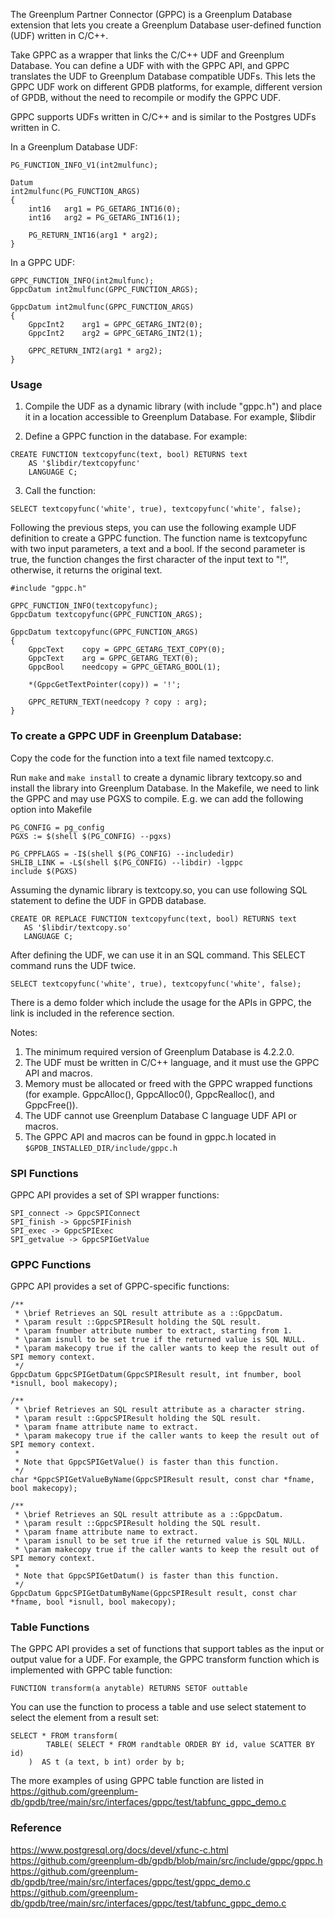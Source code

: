 The Greenplum Partner Connector (GPPC) is a Greenplum Database extension
that lets you create a Greenplum Database user-defined function (UDF)
written in C/C++.

Take GPPC as a wrapper that links the C/C++ UDF and Greenplum Database.
You can define a UDF with with the GPPC API, and GPPC translates the UDF
to Greenplum Database compatible UDFs. This lets the GPPC UDF work on
different GPDB platforms, for example, different version of GPDB,
without the need to recompile or modify the GPPC UDF.

GPPC supports UDFs written in C/C++ and is similar to the Postgres UDFs written
in C.

In a Greenplum Database UDF:

```
PG_FUNCTION_INFO_V1(int2mulfunc);

Datum
int2mulfunc(PG_FUNCTION_ARGS)
{
    int16   arg1 = PG_GETARG_INT16(0);
    int16   arg2 = PG_GETARG_INT16(1);

    PG_RETURN_INT16(arg1 * arg2);
}
```

In a GPPC UDF:

```
GPPC_FUNCTION_INFO(int2mulfunc);
GppcDatum int2mulfunc(GPPC_FUNCTION_ARGS);

GppcDatum int2mulfunc(GPPC_FUNCTION_ARGS)
{
    GppcInt2    arg1 = GPPC_GETARG_INT2(0);
    GppcInt2    arg2 = GPPC_GETARG_INT2(1);

    GPPC_RETURN_INT2(arg1 * arg2);
}
```

### Usage

1. Compile the UDF as a dynamic library (with include "gppc.h")  and
place it in a location accessible to Greenplum Database. For example,
$libdir

2. Define a GPPC function in the database. For example:

```
CREATE FUNCTION textcopyfunc(text, bool) RETURNS text
    AS '$libdir/textcopyfunc'
    LANGUAGE C;
```

3. Call the function:

```
SELECT textcopyfunc('white', true), textcopyfunc('white', false);
```

Following the previous steps, you can use the following example UDF
definition to create a GPPC function. The function name is textcopyfunc
with two input parameters, a text and a bool. If the second parameter is
true, the function changes the first character of the input text to "!",
otherwise, it returns the original text.

```
#include "gppc.h"

GPPC_FUNCTION_INFO(textcopyfunc);
GppcDatum textcopyfunc(GPPC_FUNCTION_ARGS);

GppcDatum textcopyfunc(GPPC_FUNCTION_ARGS)
{
    GppcText    copy = GPPC_GETARG_TEXT_COPY(0);
    GppcText    arg = GPPC_GETARG_TEXT(0);
    GppcBool    needcopy = GPPC_GETARG_BOOL(1);

    *(GppcGetTextPointer(copy)) = '!';

    GPPC_RETURN_TEXT(needcopy ? copy : arg);
}
```

### To create a GPPC UDF in Greenplum Database:

Copy the code for the function into a text file named textcopy.c.

Run `make` and `make install` to create a dynamic library textcopy.so
and install the library into Greenplum Database. In the Makefile, we
need to link the GPPC and may use PGXS to compile. E.g. we can add the
following option into Makefile

```
PG_CONFIG = pg_config
PGXS := $(shell $(PG_CONFIG) --pgxs)

PG_CPPFLAGS = -I$(shell $(PG_CONFIG) --includedir)
SHLIB_LINK = -L$(shell $(PG_CONFIG) --libdir) -lgppc
include $(PGXS)
```

Assuming the dynamic library is textcopy.so, you can use following SQL
statement to define the UDF in GPDB database.

```
CREATE OR REPLACE FUNCTION textcopyfunc(text, bool) RETURNS text
   AS '$libdir/textcopy.so'
   LANGUAGE C;
```

After defining the UDF, we can use it in an SQL command. This SELECT command
runs the UDF twice.

```
SELECT textcopyfunc('white', true), textcopyfunc('white', false);
```

There is a demo folder which include the usage for the APIs in GPPC, the link
is included in the reference section.

Notes:
1. The minimum required version of Greenplum Database is 4.2.2.0.
2. The UDF must be written in C/C++ language, and it must use the GPPC API and
   macros.
3. Memory must be allocated or freed with the GPPC wrapped functions (for
   example. GppcAlloc(), GppcAlloc0(), GppcRealloc(), and GppcFree()).
4. The UDF cannot use Greenplum Database C language UDF API or macros.
5. The GPPC API and macros can be found in gppc.h located in
`$GPDB_INSTALLED_DIR/include/gppc.h`

### SPI Functions

GPPC API provides a set of SPI wrapper functions:

```
SPI_connect -> GppcSPIConnect
SPI_finish -> GppcSPIFinish
SPI_exec -> GppcSPIExec
SPI_getvalue -> GppcSPIGetValue
```

### GPPC Functions

GPPC API provides a set of GPPC-specific functions:

```
/**
 * \brief Retrieves an SQL result attribute as a ::GppcDatum.
 * \param result ::GppcSPIResult holding the SQL result.
 * \param fnumber attribute number to extract, starting from 1.
 * \param isnull to be set true if the returned value is SQL NULL.
 * \param makecopy true if the caller wants to keep the result out of SPI memory context.
 */
GppcDatum GppcSPIGetDatum(GppcSPIResult result, int fnumber, bool *isnull, bool makecopy);

/**
 * \brief Retrieves an SQL result attribute as a character string.
 * \param result ::GppcSPIResult holding the SQL result.
 * \param fname attribute name to extract.
 * \param makecopy true if the caller wants to keep the result out of SPI memory context.
 *
 * Note that GppcSPIGetValue() is faster than this function.
 */
char *GppcSPIGetValueByName(GppcSPIResult result, const char *fname, bool makecopy);

/**
 * \brief Retrieves an SQL result attribute as a ::GppcDatum.
 * \param result ::GppcSPIResult holding the SQL result.
 * \param fname attribute name to extract.
 * \param isnull to be set true if the returned value is SQL NULL.
 * \param makecopy true if the caller wants to keep the result out of SPI memory context.
 *
 * Note that GppcSPIGetDatum() is faster than this function.
 */
GppcDatum GppcSPIGetDatumByName(GppcSPIResult result, const char *fname, bool *isnull, bool makecopy);
```

### Table Functions

The GPPC API provides a set of functions that support tables as the
input or output value for a UDF. For example, the GPPC transform function which
is implemented with GPPC table function:

```
FUNCTION transform(a anytable) RETURNS SETOF outtable
```

You can use the function to process a table and use select statement to select
the element from a result set:

```
SELECT * FROM transform(
        TABLE( SELECT * FROM randtable ORDER BY id, value SCATTER BY id)
    )  AS t (a text, b int) order by b;
```

The more examples of using GPPC table function are listed in  
https://github.com/greenplum-db/gpdb/tree/main/src/interfaces/gppc/test/tabfunc_gppc_demo.c

### Reference
https://www.postgresql.org/docs/devel/xfunc-c.html  
https://github.com/greenplum-db/gpdb/blob/main/src/include/gppc/gppc.h  
https://github.com/greenplum-db/gpdb/tree/main/src/interfaces/gppc/test/gppc_demo.c  
https://github.com/greenplum-db/gpdb/tree/main/src/interfaces/gppc/test/tabfunc_gppc_demo.c


